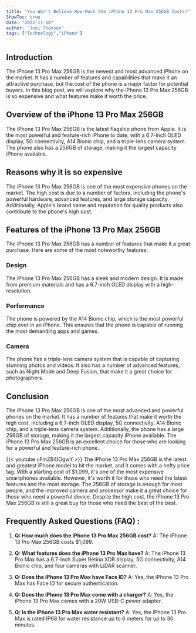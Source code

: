 ```yaml
---
title: "You Won't Believe How Much the iPhone 13 Pro Max 256GB Costs!"
ShowToc: true 
date: "2022-11-18"
author: "Joni Thomson" 
tags: ["Technology","iPhone"]
---
```

## Introduction

The iPhone 13 Pro Max 256GB is the newest and most advanced iPhone on the market. It has a number of features and capabilities that make it an attractive purchase, but the cost of the phone is a major factor for potential buyers. In this blog post, we will explore why the iPhone 13 Pro Max 256GB is so expensive and what features make it worth the price.

## Overview of the iPhone 13 Pro Max 256GB

The iPhone 13 Pro Max 256GB is the latest flagship phone from Apple. It is the most powerful and feature-rich iPhone to date, with a 6.7-inch OLED display, 5G connectivity, A14 Bionic chip, and a triple-lens camera system. The phone also has a 256GB of storage, making it the largest capacity iPhone available.

## Reasons why it is so expensive

The iPhone 13 Pro Max 256GB is one of the most expensive phones on the market. The high cost is due to a number of factors, including the phone's powerful hardware, advanced features, and large storage capacity. Additionally, Apple's brand name and reputation for quality products also contribute to the phone's high cost.

## Features of the iPhone 13 Pro Max 256GB

The iPhone 13 Pro Max 256GB has a number of features that make it a great purchase. Here are some of the most noteworthy features:

### Design

The iPhone 13 Pro Max 256GB has a sleek and modern design. It is made from premium materials and has a 6.7-inch OLED display with a high-resolution.

### Performance

The phone is powered by the A14 Bionic chip, which is the most powerful chip ever in an iPhone. This ensures that the phone is capable of running the most demanding apps and games.

### Camera

The phone has a triple-lens camera system that is capable of capturing stunning photos and videos. It also has a number of advanced features, such as Night Mode and Deep Fusion, that make it a great choice for photographers.

## Conclusion

The iPhone 13 Pro Max 256GB is one of the most advanced and powerful phones on the market. It has a number of features that make it worth the high cost, including a 6.7-inch OLED display, 5G connectivity, A14 Bionic chip, and a triple-lens camera system. Additionally, the phone has a large 256GB of storage, making it the largest capacity iPhone available. The iPhone 13 Pro Max 256GB is an excellent choice for those who are looking for a powerful and feature-rich phone.

{{< youtube uFmZB4IOgwY >}} 
The iPhone 13 Pro Max 256GB is the latest and greatest iPhone model to hit the market, and it comes with a hefty price tag. With a starting cost of $1,099, it's one of the most expensive smartphones available. However, it's worth it for those who need the latest features and the most storage. The 256GB of storage is enough for most people, and the improved camera and processor make it a great choice for those who need a powerful device. Despite the high cost, the iPhone 13 Pro Max 256GB is still a great buy for those who need the best of the best.

## Frequently Asked Questions (FAQ) :
1. **Q: How much does the iPhone 13 Pro Max 256GB cost?**
A: The iPhone 13 Pro Max 256GB costs $1,099.

2. **Q: What features does the iPhone 13 Pro Max have?** 
A: The iPhone 13 Pro Max has a 6.7-inch Super Retina XDR display, 5G connectivity, A14 Bionic chip, and four cameras with LiDAR scanner.

3. **Q: Does the iPhone 13 Pro Max have Face ID?**
A: Yes, the iPhone 13 Pro Max has Face ID for secure authentication.

4. **Q: Does the iPhone 13 Pro Max come with a charger?**
A: Yes, the iPhone 13 Pro Max comes with a 20W USB-C power adapter.

5. **Q: Is the iPhone 13 Pro Max water resistant?**
A: Yes, the iPhone 13 Pro Max is rated IP68 for water resistance up to 6 meters for up to 30 minutes.


